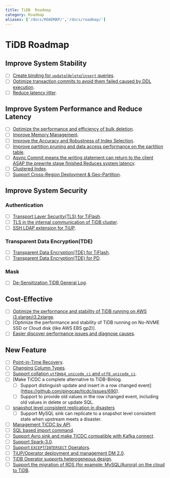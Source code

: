 ```yaml
---
title: TiDB  Roadmap
category: Roadmap
aliases: ['/docs/ROADMAP/','/docs/roadmap/']
---
```


<!-- markdownlint-disable MD001 -->

# TiDB Roadmap

## Improve System Stability

- [ ] [Create binding for `update`/`delete`/`insert` queries](https://github.com/pingcap/tidb/issues/15827).
- [ ] [Optimize transaction commits to avoid them failed caused by DDL execution](https://github.com/pingcap/tidb/issues/18098).
- [ ] [Reduce latency jitter](https://github.com/pingcap/tidb/issues/18005).

## Improve System Performance and Reduce Latency

- [ ] [Optimize the performance and efficiency of bulk deletion](https://github.com/pingcap/tidb/issues/18028).
- [ ] [Improve Memory Management](https://github.com/pingcap/tidb/issues/17479).
- [ ] [Improve the Accuracy and Robustness of Index Selection](https://github.com/pingcap/tidb/issues/18065).
- [ ] [Improve partition pruning and data access performance on the partition table](https://github.com/pingcap/tidb/issues/18016).
- [ ] [Async Commit means the writing statement can return to the client ASAP the prewrite stage finished,Reduces system latency](https://github.com/tikv/tikv/issues/8316).
- [ ] [Clustered Index](https://github.com/pingcap/tidb/issues/4841).
- [ ] [Support Cross-Region Deployment & Geo-Partition](https://github.com/pingcap/tidb/issues/18273).

## Improve System Security

### Authentication

- [ ] [Transport Layer Security(TLS) for TiFlash](https://github.com/pingcap/tidb/issues/18080).
- [ ] [TLS in the internal communication of TiDB cluster](https://github.com/pingcap/tiup/issues/529).
- [ ] [SSH LDAP extension for TiUP](https://github.com/pingcap/tiup/issues/528).

### Transparent Data Encryption(TDE)

- [ ] [Transparent Data Encryption(TDE) for TiFlash](https://github.com/pingcap/tidb/issues/18082).
- [ ] [Transparent Data Encryption(TDE) for PD](https://github.com/pingcap/tidb/issues/18262).

### Mask

- [ ] [De-Sensitization TiDB General Log](https://github.com/pingcap/tidb/issues/18034).

## Cost-Effective

- [ ] [Optimize the performance and stability of TiDB running on AWS i3.xlarge/i3.2xlarge](https://github.com/pingcap/tidb/issues/18025).
- [ ] [Optimize the performance and stability of TiDB running on No-NVME SSD or Cloud disk (like AWS EBS gp2)].
- [ ] [Easier discover performance issues and diagnose causes](https://github.com/pingcap/tidb/issues/18867).

## New Feature

- [ ] [Point-in-Time Recovery](https://github.com/pingcap/br/issues/325).
- [ ] [Changing Column Types](https://github.com/pingcap/tidb/issues/17526).
- [ ] [Support collation `utf8mb4_unicode_ci` and `utf8_unicode_ci`](https://github.com/pingcap/tidb/issues/17596).
- [ ] [Make TiCDC a complete alternative to TiDB-Binlog.
    - [ ] Support distinguish update and insert in a row changed event](https://github.com/pingcap/ticdc/issues/690).
    - [ ] Support to provide old values in the row changed event, including old values in delete or update SQL.
- [ ] [snapshot level consistent replication in disasters](https://github.com/pingcap/ticdc/issues/691)
    - [ ] Support MySQL sink can replicate to a snapshot level consistent state when upstream meets a disaster.
- [ ] [Management TiCDC by API](https://github.com/pingcap/ticdc/issues/736).
- [ ] [SQL based import command](https://github.com/pingcap/tidb/issues/18089).
- [ ] [Support Avro sink and make TiCDC compatible with Kafka connect](https://github.com/pingcap/ticdc/issues/660).
- [ ] [Support Spark-3.0](https://github.com/pingcap/tispark/issues/1173).
- [ ] [Support `EXCEPT`/`INTERSECT` Operators](https://github.com/pingcap/tidb/issues/18031).
- [ ] [TiUP/Operator deployment and management DM 2.0](https://github.com/pingcap/tidb-operator/issues/2868).
- [ ] [TiDB Operator supports heterogeneous design](https://github.com/pingcap/tidb-operator/issues/2240).
- [ ] [Support the migration of RDS (for example: MySQL/Aurora) on the cloud to TiDB](https://github.com/pingcap/tidb/issues/18629).
